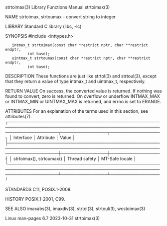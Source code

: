 strtoimax(3)							   Library Functions Manual							  strtoimax(3)

NAME
       strtoimax, strtoumax - convert string to integer

LIBRARY
       Standard C library (libc, -lc)

SYNOPSIS
       #include <inttypes.h>

       intmax_t strtoimax(const char *restrict nptr, char **restrict endptr,
			  int base);
       uintmax_t strtoumax(const char *restrict nptr, char **restrict endptr,
			  int base);

DESCRIPTION
       These functions are just like strtol(3) and strtoul(3), except that they return a value of type intmax_t and uintmax_t, respectively.

RETURN VALUE
       On  success, the converted value is returned.  If nothing was found to convert, zero is returned.  On overflow or underflow INTMAX_MAX or INTMAX_MIN or
       UINTMAX_MAX is returned, and errno is set to ERANGE.

ATTRIBUTES
       For an explanation of the terms used in this section, see attributes(7).
       ┌────────────────────────────────────────────────────────────────────────────────────────────────────────────────────┬───────────────┬────────────────┐
       │ Interface													    │ Attribute	    │ Value	     │
       ├────────────────────────────────────────────────────────────────────────────────────────────────────────────────────┼───────────────┼────────────────┤
       │ strtoimax(), strtoumax()											    │ Thread safety │ MT-Safe locale │
       └────────────────────────────────────────────────────────────────────────────────────────────────────────────────────┴───────────────┴────────────────┘

STANDARDS
       C11, POSIX.1-2008.

HISTORY
       POSIX.1-2001, C99.

SEE ALSO
       imaxabs(3), imaxdiv(3), strtol(3), strtoul(3), wcstoimax(3)

Linux man-pages 6.7							  2023-10-31								  strtoimax(3)
